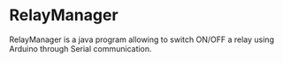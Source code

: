 # RelayManager

RelayManager is a java program allowing to switch ON/OFF a relay using Arduino through Serial communication. 
